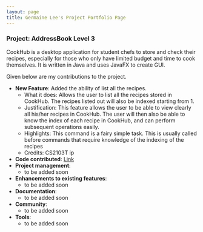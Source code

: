 ```yaml
---
layout: page
title: Germaine Lee's Project Portfolio Page
---
```


### Project: AddressBook Level 3

CookHub is a desktop application for student chefs to store and check their recipes, especially for those who only have limited budget and time to cook themselves.
It is written in Java and uses JavaFX to create GUI.

Given below are my contributions to the project.

* **New Feature**: Added the ability of list all the recipes.
  * What it does: Allows the user to list all the recipes stored in CookHub. The recipes listed out will also be indexed starting from 1.
  * Justification: This feature allows the user to be able to view clearly all his/her recipes in CookHub. The user will then also be able to know the index of each recipe in CookHub, and can perform subsequent operations easily.
  * Highlights: This command is a fairy simple task. This is usually called before commands that require knowledge of the indexing of the recipes
  * Credits: CS2103T ip
* **Code contributed**: [Link]()
* **Project management**:
  * to be added soon
* **Enhancements to existing features**: 
  * to be added soon
* **Documentation**:
  * to be added soon
* **Community**:
  * to be added soon
* **Tools**:
  * to be added soon




